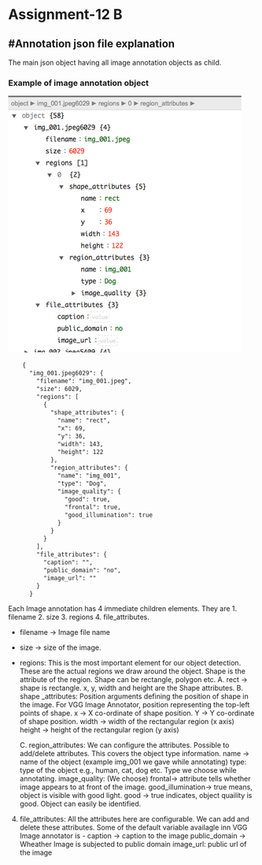 # Assignment-12 B

## #Annotation json file explanation

The main json object having all image annotation objects as child.

### Example of image annotation object

![Annotation Tree](https://github.com/rohitrnath/EVA-4/blob/master/S12/Assignment-B/annotationTree.png)

		{
		  "img_001.jpeg6029": {
		    "filename": "img_001.jpeg",
		    "size": 6029,
		    "regions": [
		      {
		        "shape_attributes": {
		          "name": "rect",
		          "x": 69,
		          "y": 36,
		          "width": 143,
		          "height": 122
		        },
		        "region_attributes": {
		          "name": "img_001",
		          "type": "Dog",
		          "image_quality": {
		            "good": true,
		            "frontal": true,
		            "good_illumination": true
		          }
		        }
		      }
		    ],
		    "file_attributes": {
		      "caption": "",
		      "public_domain": "no",
		      "image_url": ""
		    }
		  }


Each Image annotation has 4 immediate children elements. They are 1. filename 2. size 3. regions 4. file_attributes.

* filename -> Image file name

* size -> size of the image. 

* regions: This is the most important element for our object detection. These are the actual regions we draw around the object. 
		   Shape is the attribute of the region. Shape can be rectangle, polygon etc.
	A. rect -> shape is rectangle. x, y, width and height are the Shape attributes.
	B. shape _attributes:
		Position arguments defining the position of shape in the image. For VGG Image Annotator, position representing the top-left points of shape.
		x     ->  X co-ordinate of shape position.
		Y     ->  Y co-ordinate of shape position.
		width -> width of the rectangular region (x axis)
		height -> height of the rectangular region (y axis)

	C. region_attributes: We can configure the attributes. Possible to add/delete attributes.
		This covers the object type information.
		name -> name of the object (example img_001 we gave while annotating)
		type: type of the object e.g., human, cat, dog etc. Type we choose while annotating.
		image_quality: (We choose)
			frontal-> attribute tells whether image appears to at front of the image. 
			good_illumination-> true means, object is visible with good light.
			good -> true indicates, object quaility is good. Object can easily be identified.
			
4. file_attributes: All the attributes here are configurable. We can add and delete these attributes.
	Some of the default variable availagle inn VGG Image annotator is -
	caption -> caption to the image
	public_domain -> Wheather Image is subjected to public domain
	image_url: public url of the image
